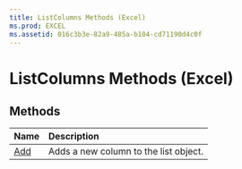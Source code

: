 ```yaml
---
title: ListColumns Methods (Excel)
ms.prod: EXCEL
ms.assetid: 016c3b3e-82a9-485a-b104-cd71190d4c0f
---
```



# ListColumns Methods (Excel)

## Methods



|**Name**|**Description**|
|:-----|:-----|
|[Add](listcolumns-add-method-excel.md)|Adds a new column to the list object.|

